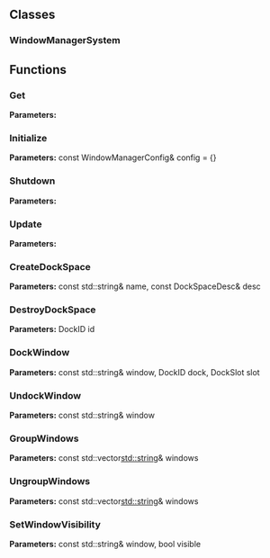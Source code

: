 
## Classes

### WindowManagerSystem




## Functions

### Get



**Parameters:** 

### Initialize



**Parameters:** const WindowManagerConfig& config = {}

### Shutdown



**Parameters:** 

### Update



**Parameters:** 

### CreateDockSpace



**Parameters:** const std::string& name, const DockSpaceDesc& desc

### DestroyDockSpace



**Parameters:** DockID id

### DockWindow



**Parameters:** const std::string& window, DockID dock, DockSlot slot

### UndockWindow



**Parameters:** const std::string& window

### GroupWindows



**Parameters:** const std::vector<std::string>& windows

### UngroupWindows



**Parameters:** const std::vector<std::string>& windows

### SetWindowVisibility



**Parameters:** const std::string& window, bool visible
